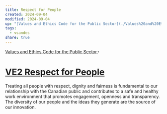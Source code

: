 ```yaml
---
title: Respect for People
created: 2024-09-04
modified: 2024-09-04
up: "[Values and Ethics Code for the Public Sector](./Values%20and%20Ethics%20Code%20for%20the%20Public%20Sector.md)"
tags:
  - vsandes
share: true
---
```

[Values and Ethics Code for the Public Sector](./Values%20and%20Ethics%20Code%20for%20the%20Public%20Sector.md)⤴️
# [VE2 Respect for People](VE2%20Respect%20for%20People.md)
Treating all people with respect, dignity and fairness is fundamental to our relationship with the Canadian public and contributes to a safe and healthy work environment that promotes engagement, openness and transparency. The diversity of our people and the ideas they generate are the source of our innovation.
